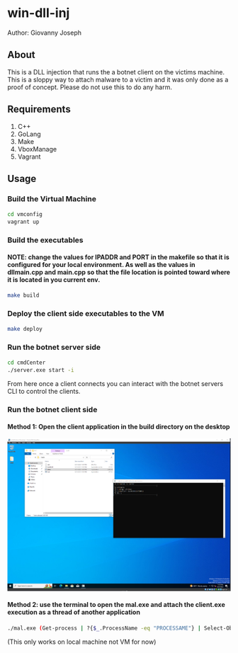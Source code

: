 # win-dll-inj
Author: Giovanny Joseph

## About
This is a DLL injection that runs the a botnet client on the victims machine. This is a sloppy way to attach malware to a victim and it was only done as a proof of concept. Please do not use this to do any harm.

## Requirements
1. C++
2. GoLang
3. Make
4. VboxManage
5. Vagrant

## Usage

### Build the Virtual Machine
```sh
cd vmconfig
vagrant up
```

### Build the executables
#### NOTE: change the values for IPADDR and PORT in the makefile so that it is configured for your local environment. As well as the values in dllmain.cpp and main.cpp so that the file location is pointed toward where it is located in you current env.
```sh
make build
```

### Deploy the client side executables to the VM
```sh
make deploy
```

### Run the botnet server side
```sh
cd cmdCenter
./server.exe start -i
```
From here once a client connects you can interact with the botnet servers CLI to control the clients.

### Run the botnet client side
#### Method 1: Open the client application in the build directory on the desktop
![Alt text](image.png)

#### Method 2: use the terminal to open the mal.exe and attach the client.exe execution as a thread of another application
```sh
./mal.exe (Get-process | ?{$_.ProcessName -eq "PROCESSAME"} | Select-Object -ExpandProperty Id)
```
(This only works on local machine not VM for now)
